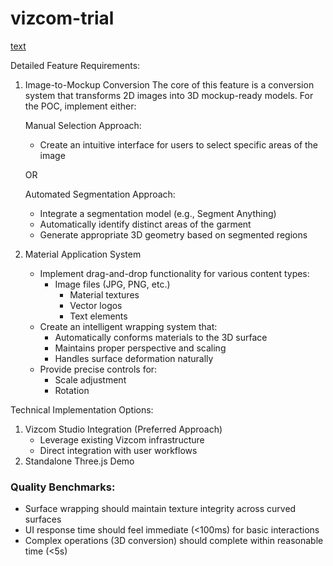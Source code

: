 # vizcom-trial
[text](https://cgi-tools.dev/)


Detailed Feature Requirements:

1. Image-to-Mockup Conversion
The core of this feature is a conversion system that transforms 2D images into 3D mockup-ready models. For the POC, implement either:
    
    Manual Selection Approach:
    
    - Create an intuitive interface for users to select specific areas of the image
    
    OR
    
    Automated Segmentation Approach:
    
    - Integrate a segmentation model (e.g., Segment Anything)
    - Automatically identify distinct areas of the garment
    - Generate appropriate 3D geometry based on segmented regions
2. Material Application System
    - Implement drag-and-drop functionality for various content types:
        - Image files (JPG, PNG, etc.)
            - Material textures
            - Vector logos
            - Text elements
    - Create an intelligent wrapping system that:
        - Automatically conforms materials to the 3D surface
        - Maintains proper perspective and scaling
        - Handles surface deformation naturally
    - Provide precise controls for:
        - Scale adjustment
        - Rotation

Technical Implementation Options:

1. Vizcom Studio Integration (Preferred Approach)
    - Leverage existing Vizcom infrastructure
    - Direct integration with user workflows
2. Standalone Three.js Demo

### Quality Benchmarks:

- Surface wrapping should maintain texture integrity across curved surfaces
- UI response time should feel immediate (<100ms) for basic interactions
- Complex operations (3D conversion) should complete within reasonable time (<5s)